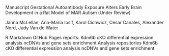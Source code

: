 Manuscript
Gestational Autoantibody Exposure Alters Early Brain Development in a Rat Model of MAR Autism (Under Review)

Janna McLellan, Ana-Maria Iosif, Karol Cichwicz, Cesar Canales, Alexander Nord, Judy Van de Water

R Markdown GitHub Pages reports:
Kdm6b cKO differential expression analysis
ncDNVs and gene sets enrichment
Analysis repositories
Kdm6b cKO differential expression analysis
ncDNVs and gene sets enrichment
